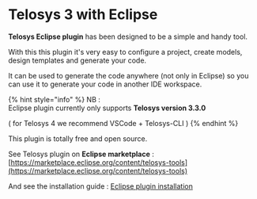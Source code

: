 # Telosys 3 with Eclipse

**Telosys Eclipse plugin** has been designed to be a simple and handy tool.

With this this plugin it's very easy to configure a project, create models, design templates and generate your code.

It can be used to generate the code anywhere (not only in Eclipse) so you can use it to generate your code in another IDE workspace.



{% hint style="info" %}
NB : \
Eclipse plugin currently only supports **Telosys version 3.3.0**

( for Telosys 4 we recommend VSCode + Telosys-CLI )
{% endhint %}

This plugin is totally free and open source.

See Telosys plugin on **Eclipse marketplace** : \
&#x20;[https://marketplace.eclipse.org/content/telosys-tools](https://marketplace.eclipse.org/content/telosys-tools)

And see the installation guide : [Eclipse plugin installation](eclipse-plugin-installation.md)
